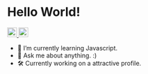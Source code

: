 <h1>Hello World!</h1>

<a href="https://www.linkedin.com/in/lirbre/">
  <img align="space-evenly" alt="lirbre's LinkedIn" width="22px" src="https://raw.githubusercontent.com/peterthehan/peterthehan/master/assets/linkedin.svg" />
</a>
<a href="https://www.linkedin.com/in/lirbre/">
  <img align="space-evenly" alt="lirbre's LinkedIn" width="22px" src="https://raw.githubusercontent.com/peterthehan/peterthehan/master/assets/linkedin.svg" />
</a>

- 🌱 I’m currently learning Javascript.
- 💬 Ask me about anything. :)
- 🛠 Currently working on a attractive profile.
